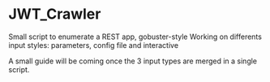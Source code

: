 # JWT_Crawler

Small script to enumerate a REST app, gobuster-style
Working on differents input styles: parameters, config file and interactive

A small guide will be coming once the 3 input types are merged in a single script.
